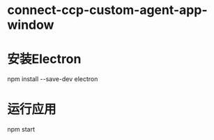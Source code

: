 # connect-ccp-custom-agent-app-window

# 安装Electron
npm install --save-dev electron

# 运行应用
npm start
